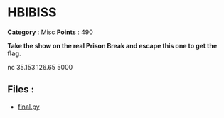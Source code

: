 # HBIBISS

**Category** : Misc
**Points** : 490

**Take the show on the real Prison Break and escape this one to get the flag.**

nc 35.153.126.65 5000

## Files : 
 - [final.py](./final.py)


